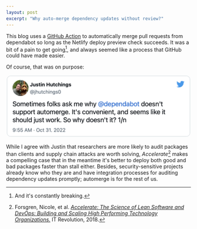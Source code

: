 ```yaml
---
layout: post
excerpt: "Why auto-merge dependency updates without review?"
---
```


This blog uses a [GitHub Action](https://github.com/numist/numi.st/blob/main/.github/workflows/merge-dependabot.yml) to automatically merge pull requests from dependabot so long as the Netlify deploy preview check succeeds. It was a bit of a pain to get going[^unreliable], and always seemed like a process that GitHub could have made easier.

Of course, that was on purpose:

<!-- TODO: There's a blog post here about how frameworks are opinionated and friction should (and does!) get used to guide people towards more canonical code by design -->

<!-- <blockquote class="twitter-tweet"><p lang="en" dir="ltr">Sometimes folks ask me why <a href="https://twitter.com/dependabot?ref_src=twsrc%5Etfw">@dependabot</a> doesn&#39;t support automerge. It&#39;s convenient, and seems like it should just work. So why doesn&#39;t it? 1/n</p>&mdash; Justin Hutchings (@jhutchings0) <a href="https://twitter.com/jhutchings0/status/1587126115218620417?ref_src=twsrc%5Etfw">October 31, 2022</a></blockquote> <script async src="https://platform.twitter.com/widgets.js" charset="utf-8"></script> -->
![Tweet by Justin Hutchings (@jhutchings0): Sometimes folks ask me why @dependabot doesn't support automerge. It's convenient, and seems like it should just work. So why doesn't it? 1/n](tweet-screenshot.png)

While I agree with Justin that researchers are more likely to audit packages than clients and supply chain attacks are worth solving, _Accelerate_[^accel] makes a compelling case that in the meantime it's better to deploy both good and bad packages faster than stall either. Besides, security-sensitive projects already know who they are and have integration processes for auditing dependency updates promptly; automerge is for the rest of us.

[^unreliable]: And it's constantly breaking.
[^accel]: Forsgren, Nicole, et al. [_Accelerate: The Science of Lean Software and DevOps: Building and Scaling High Performing Technology Organizations._](https://itrevolution.com/product/accelerate/) IT Revolution, 2018.